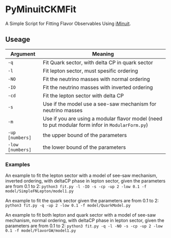 # PyMinuitCKMFit
A Simple Script for Fitting Flavor Observables Using [iMinuit](https://iminuit.readthedocs.io/en/stable/).

## Useage
|Argument|Meaning|
|--------|-------|
|`-q`| Fit Quark sector, with delta CP in quark sector|
|`-l`| Fit lepton sector, must spesific ordering|
|`-NO`| Fit the neutrino masses with normal ordering|
|`-IO`| Fit the neutrino masses with inverted ordering|
|`-cd`| Fit the lepton sector with delta CP|
|`-s`| Use if the model use a see-saw mechanism for neutrino masses|
|`-m`| Use if you are using a modular flavor model (need to put modular form infor in `ModularForm.py`)|
|`-up [numbers]`| the upper bound of the parameters |
|`-low [numbers]`| the lower bound of the parameters |

### Examples
An example to fit the lepton sector with a model of see-saw mechanism, inverted ordering, with deltaCP phase in lepton sector, given the parameters are from 0.1 to 2:
`python3 fit.py -l -IO -s -cp -up 2 -low 0.1 -f model/SimpleFNLepton/model1.py`

An example to fit the quark sector given the parameters are from 0.1 to 2:
`python3 fit.py -q -up 2 -low 0.1 -f model/QuarkModel.py`

An example to fit both lepton and quark sector with a model of see-saw mechanism, normal ordering, with deltaCP phase in lepton sector, given the parameters are from 0.1 to 2:
`python3 fit.py -q -l -NO -s -cp -up 2 -low 0.1 -f model/FlavorGW/model1.py`

